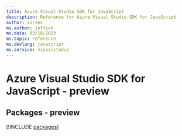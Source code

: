 ```yaml
---
title: Azure Visual Studio SDK for JavaScript
description: Reference for Azure Visual Studio SDK for JavaScript
author: xirzec
ms.author: jeffish
ms.data: 03/18/2023
ms.topic: reference
ms.devlang: javascript
ms.service: visualstudio
---
```

# Azure Visual Studio SDK for JavaScript - preview
## Packages - preview
[!INCLUDE [packages](visual-studio-index.md)]